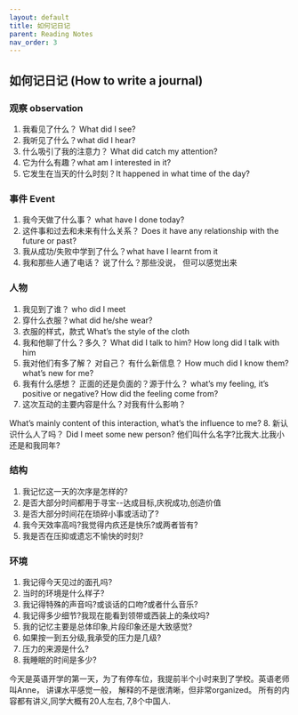 ```yaml
---
layout: default
title: 如何记日记
parent: Reading Notes 
nav_order: 3
---
```


## 如何记日记 (How to write a journal)

### 观察 observation
1.  我看见了什么？ What did I see?
2.  我听见了什么？what did I hear?
3.  什么吸引了我的注意力？ What did catch my attention?
4.  它为什么有趣？what am I interested in it?
5.  它发生在当天的什么时刻？It happened in what time of the day?

### 事件 Event
1.  我今天做了什么事？ what have I done today?
2.  这件事和过去和未来有什么关系？ Does it have any relationship with the future or past?
3.  我从成功/失败中学到了什么？what have I learnt from it
4.  我和那些人通了电话？ 说了什么？那些没说， 但可以感觉出来 

### 人物
1.  我见到了谁？ who did I meet
2.  穿什么衣服？what did he/she wear?
3.  衣服的样式，款式 What’s the style of the cloth
4.  我和他聊了什么？多久？ What did I talk to him? How long did I talk with him
5.  我对他们有多了解？ 对自己？ 有什么新信息？ How much did I know them?
what’s new for me?
6.  我有什么感想？ 正面的还是负面的？源于什么？
what’s my feeling, it’s positive or negative? How did the feeling come from?
7.  这次互动的主要内容是什么？对我有什么影响？

What’s mainly content of this interaction, what’s the influence to me?
8.  新认识什么人了吗？  Did I meet some new person? 
他们叫什么名字?比我大.比我小还是和我同年?

### 结构

1.  我记忆这一天的次序是怎样的?
2.  是否大部分时间都用于寻宝--达成目标,庆祝成功,创造价值
3.  是否大部分时间花在琐碎小事或活动了?
4.  我今天效率高吗?我觉得内疚还是快乐?或两者皆有?
5.  我是否在压抑或遗忘不愉快的时刻?

### 环境
1.  我记得今天见过的面孔吗?
2.  当时的环境是什么样子?
3.  我记得特殊的声音吗?或谈话的口吻?或者什么音乐?
4.  我记得多少细节?我现在能看到领带或西装上的条纹吗?
5.  我的记忆主要是总体印象,片段印象还是大致感觉?
6.  如果按一到五分级,我承受的压力是几级?
7.  压力的来源是什么?
8.  我睡眠的时间是多少?



今天是英语开学的第一天，为了有停车位，我提前半个小时来到了学校。英语老师叫Anne， 讲课水平感觉一般， 解释的不是很清晰，但非常organized。 所有的内容都有讲义,同学大概有20人左右, 7,8个中国人.

